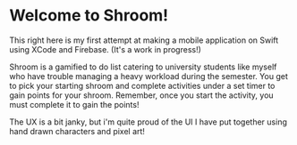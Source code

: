 <h1>Welcome to Shroom!</h1>

This right here is my first attempt at making a mobile application on Swift using XCode and Firebase. (It's a work in progress!)

Shroom is a gamified to do list catering to university students like myself who have trouble managing a heavy workload during the semester. 
You get to pick your starting shroom and complete activities under a set timer to gain points for your shroom. 
Remember, once you start the activity, you must complete it to gain the points!

The UX is a bit janky, but i'm quite proud of the UI I have put together using hand drawn characters and pixel art!

